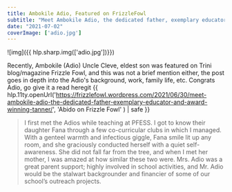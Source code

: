 ```yaml
---
title: Ambokile Adio, Featured on FrizzleFowl
subtitle: "Meet Ambokile Adio, the dedicated father, exemplary educator and award winning tanner"
date: "2021-07-02"
coverImage: ['adio.jpg']
---
```


![img]({{ hlp.sharp.img(['adio.jpg'])}})

Recently, Ambokile (Adio) Uncle Cleve, eldest son was featured on Trini blog/magazine Frizzle Fowl, and this was not a brief mention either, the post goes in depth into the Adio's background, work, family life, etc. Congrats Adio, go give it a read heregit  {{ hlp.11ty.openUrl('https://frizzlefowl.wordpress.com/2021/06/30/meet-ambokile-adio-the-dedicated-father-exemplary-educator-and-award-winning-tanner/', 'Abido on Frizzle Fowl' ) | safe }}

> I first met the Adios while teaching at PFESS. I got to know their daughter Fana through a few co-curricular clubs in which I managed. With a genteel warmth and infectious giggle, Fana smile lit up any room, and she graciously conducted herself with a quiet self-awareness. She did not fall far from the tree, and when I met her mother, I was amazed at how similar these two were. Mrs. Adio was a great parent support; highly involved in school activities, and Mr. Adio would be the stalwart backgrounder and financier of some of our school’s outreach projects.
